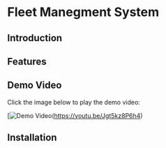 # Fleet Manegment System

## Introduction


## Features

## Demo Video

Click the image below to play the demo video:

[![Demo Video](https://youtu.be/Jgt5kz8P6h4)(https://youtu.be/Jgt5kz8P6h4)

## Installation


```bash


